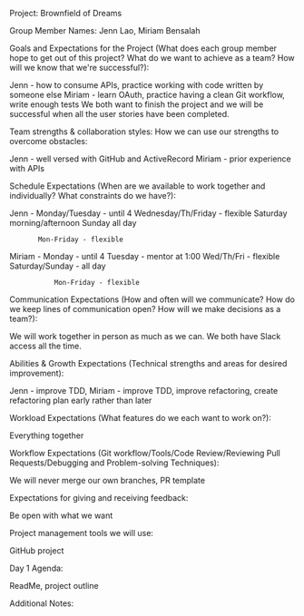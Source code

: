 Project: Brownfield of Dreams

Group Member Names: Jenn Lao, Miriam Bensalah

Goals and Expectations for the Project (What does each group member hope to get out of this project? What do we want to achieve as a team? How will we know that we're successful?):

Jenn - how to consume APIs, practice working with code written by someone else
Miriam - learn OAuth, practice having a clean Git workflow, write enough tests
We both want to finish the project and we will be successful when all the user stories have been completed.

Team strengths & collaboration styles:
How we can use our strengths to overcome obstacles:

Jenn - well versed with GitHub and ActiveRecord
Miriam - prior experience with APIs

Schedule Expectations (When are we available to work together and individually? What constraints do we have?):

Jenn - Monday/Tuesday - until 4
		   Wednesday/Th/Friday - flexible
		   Saturday morning/afternoon
		   Sunday all day

		   Mon-Friday - flexible

Miriam - Monday - until 4
		     Tuesday - mentor at 1:00
		     Wed/Th/Fri - flexible
			   Saturday/Sunday - all day

			   Mon-Friday - flexible

Communication Expectations (How and often will we communicate? How do we keep lines of communication open? How will we make decisions as a team?):

We will work together in person as much as we can. We both have Slack access all the time.

Abilities & Growth Expectations (Technical strengths and areas for desired improvement):

Jenn - improve TDD,
Miriam - improve TDD, improve refactoring, create refactoring plan early rather than later

Workload Expectations (What features do we each want to work on?):

Everything together

Workflow Expectations (Git workflow/Tools/Code Review/Reviewing Pull Requests/Debugging and Problem-solving Techniques):

We will never merge our own branches, PR template

Expectations for giving and receiving feedback:

Be open with what we want

Project management tools we will use:

GitHub project

Day 1 Agenda:

ReadMe, project outline

Additional Notes:
